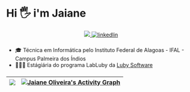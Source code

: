 # Hi 🖐️ i'm Jaiane




<div align='center'><a href='mailto:jaianeoliveira.dev@gmail.com' target='_blank'>
<img src='https://img.shields.io/badge/Gmail-D14836?style=for-the-badge&logo=gmail&logoColor=white' />
</a>
<a href='https://www.linkedin.com/in/jaianeoliveira/' target='_blank'>
<img src='https://img.shields.io/badge/LinkedIn-0077B5?style=for-the-badge&logo=linkedin&logoColor=white' alt='linkedlin' />
</a>
</div>

### 

- 🎓 Técnica em Informática pelo Instituto Federal de Alagoas - IFAL - Campus Palmeira dos Índios
- 👩🏽‍💻 Estágiária do programa LabLuby da [Luby Software](https://luby.com.br/)

 ###
  
|<img src="https://github-readme-stats.vercel.app/api/top-langs/?username=JaianeOliveira&theme=github_dark&title_color=8257E5&icon_color=8257E5&locale=pt-BR&border_color=52525B&bg_color=18181B03&card_width=400&hide_border=true"/> | <a href="https://github.com/JaianeOliveira"><img alt="Jaiane Oliveira's Activity Graph" src="https://activity-graph.herokuapp.com/graph?username=JaianeOliveira&custom_title=Gr%C3%A1fico%20de%20Contribui%C3%A7%C3%B5es&theme=react-dark&color=ffffff&line=8257E5&hide_border=true" /></a>
|---|---|


 
